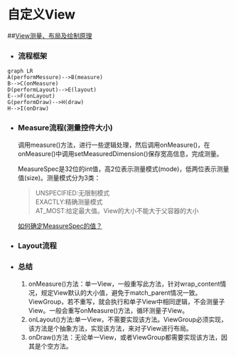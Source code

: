 # 自定义View  
##[View测量、布局及绘制原理](https://www.jianshu.com/p/3d2c49315d68)
- ### 流程框架

```mermaid
graph LR
A(performMessure)-->B(measure)
B-->C(onMeasure)
D(performLayout)-->E(layout)
E-->F(onLayout)
G(performDraw)-->H(draw)
H-->I(onDraw)
```

* ###  Measure流程(测量控件大小)
    调用measure()方法，进行一些逻辑处理，然后调用onMeasure()，在onMeasure()中调用setMeasuredDimension()保存宽高信息，完成测量。  

    MeasureSpec是32位的int值，高2位表示测量模式(mode)，低两位表示测量值(size)。测量模式分为3类：  
    >  UNSPECIFIED:无限制模式  
    >  EXACTLY:精确测量模式  
    >  AT_MOST:给定最大值。View的大小不能大于父容器的大小   
    
    [如何确定MeasureSpec的值？](https://www.jianshu.com/p/1dab927b2f36)
* ### Layout流程

* ### 总结
    1. onMeasure()方法：单一View，一般重写此方法，针对wrap_content情况，规定View默认的大小值，避免于match_parent情况一致。ViewGroup，若不重写，就会执行和单子View中相同逻辑，不会测量子View。一般会重写onMeasure()方法，循环测量子View。
    2. onLayout()方法:单一View，不需要实现该方法。ViewGroup必须实现，该方法是个抽象方法，实现该方法，来对子View进行布局。
    3. onDraw()方法：无论单一View，或者ViewGroup都需要实现该方法，因其是个空方法。
